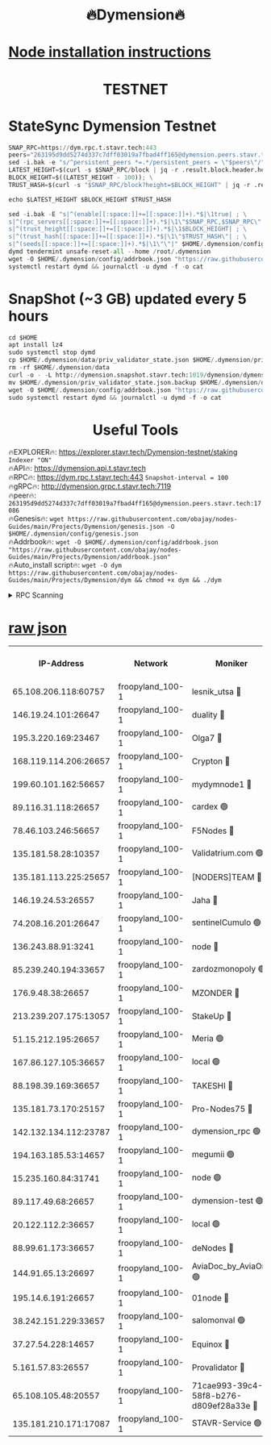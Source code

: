 <h1 align="center"> 🔥Dymension🔥</h1>

[Node installation instructions](https://github.com/obajay/nodes-Guides/tree/main/Projects/Dymension)
=

<h1 align="center"> TESTNET</h1>

# StateSync Dymension Testnet
```python
SNAP_RPC=https://dym.rpc.t.stavr.tech:443
peers="263195d9dd5274d337c7dff03019a7fbad4ff165@dymension.peers.stavr.tech:17086"
sed -i.bak -e "s/^persistent_peers *=.*/persistent_peers = \"$peers\"/" $HOME/.dymension/config/config.toml
LATEST_HEIGHT=$(curl -s $SNAP_RPC/block | jq -r .result.block.header.height); \
BLOCK_HEIGHT=$((LATEST_HEIGHT - 100)); \
TRUST_HASH=$(curl -s "$SNAP_RPC/block?height=$BLOCK_HEIGHT" | jq -r .result.block_id.hash)

echo $LATEST_HEIGHT $BLOCK_HEIGHT $TRUST_HASH

sed -i.bak -E "s|^(enable[[:space:]]+=[[:space:]]+).*$|\1true| ; \
s|^(rpc_servers[[:space:]]+=[[:space:]]+).*$|\1\"$SNAP_RPC,$SNAP_RPC\"| ; \
s|^(trust_height[[:space:]]+=[[:space:]]+).*$|\1$BLOCK_HEIGHT| ; \
s|^(trust_hash[[:space:]]+=[[:space:]]+).*$|\1\"$TRUST_HASH\"| ; \
s|^(seeds[[:space:]]+=[[:space:]]+).*$|\1\"\"|" $HOME/.dymension/config/config.toml
dymd tendermint unsafe-reset-all --home /root/.dymension
wget -O $HOME/.dymension/config/addrbook.json "https://raw.githubusercontent.com/obajay/nodes-Guides/main/Projects/Dymension/addrbook.json"
systemctl restart dymd && journalctl -u dymd -f -o cat

```
# SnapShot (~3 GB) updated every 5 hours
```python
cd $HOME
apt install lz4
sudo systemctl stop dymd
cp $HOME/.dymension/data/priv_validator_state.json $HOME/.dymension/priv_validator_state.json.backup
rm -rf $HOME/.dymension/data
curl -o - -L http://dymension.snapshot.stavr.tech:1019/dymension/dymension-snap.tar.lz4 | lz4 -c -d - | tar -x -C $HOME/.dymension --strip-components 2
mv $HOME/.dymension/priv_validator_state.json.backup $HOME/.dymension/data/priv_validator_state.json
wget -O $HOME/.dymension/config/addrbook.json "https://raw.githubusercontent.com/obajay/nodes-Guides/main/Projects/Dymension/addrbook.json"
sudo systemctl restart dymd && journalctl -u dymd -f -o cat
```

 <h1 align="center"> Useful Tools</h1>

🔥EXPLORER🔥:     https://explorer.stavr.tech/Dymension-testnet/staking        `Indexer "ON"` \
🔥API🔥:          https://dymension.api.t.stavr.tech \
🔥RPC🔥:          https://dym.rpc.t.stavr.tech:443                  `Snapshot-interval = 100` \
🔥gRPC🔥:         http://dymension.grpc.t.stavr.tech:7119 \
🔥peer🔥:         `263195d9dd5274d337c7dff03019a7fbad4ff165@dymension.peers.stavr.tech:17086` \
🔥Genesis🔥:     ```wget https://raw.githubusercontent.com/obajay/nodes-Guides/main/Projects/Dymension/genesis.json -O $HOME/.dymension/config/genesis.json``` \
🔥Addrbook🔥:    ```wget -O $HOME/.dymension/config/addrbook.json "https://raw.githubusercontent.com/obajay/nodes-Guides/main/Projects/Dymension/addrbook.json"``` \
🔥Auto_install script🔥: ```wget -O dym https://raw.githubusercontent.com/obajay/nodes-Guides/main/Projects/Dymension/dym && chmod +x dym && ./dym```

<details>
<summary>RPC Scanning</summary>

<h2 align="center"> We scan nodes in real time every 4 hours. And we provide the final result of RPC endpoints.
We cannot influence the operation of these nodes in any way. </h2>


```python
If Voting Power is higher than 0 --> then the Node is a validator of the network and may be subject to attack and be a potential threat to the chain.
```
```python
We marked such validators with a red symbol
```

</details>

[raw json](https://rpc-check.dymt.stavr.tech/dymt/rpc-dymt-result.json)
=


<table><tr><th>IP-Address</th><th>Network</th><th>Moniker</th><th>Latest Block Height</th><th>Earliest Block Height</th><th>Catching Up</th><th>Tx Index</th><th>Voting Power</th><th>Scan Time</th></tr><tr><td>65.108.206.118:60757</td><td>froopyland_100-1</td><td>lesnik_utsa 🔴</td><td>1644406</td><td>1</td><td>False</td><td>on</td><td>1</td><td>2023-12-11T00:30:48.092265581UTC</td></tr><tr><td>146.19.24.101:26647</td><td>froopyland_100-1</td><td>duality 🔴</td><td>1644409</td><td>1</td><td>False</td><td>on</td><td>1</td><td>2023-12-11T00:31:02.514294221UTC</td></tr><tr><td>195.3.220.169:23467</td><td>froopyland_100-1</td><td>Olga7 🔴</td><td>1644412</td><td>1</td><td>False</td><td>on</td><td>1</td><td>2023-12-11T00:31:17.237203528UTC</td></tr><tr><td>168.119.114.206:26657</td><td>froopyland_100-1</td><td>Crypton 🔴</td><td>1644413</td><td>1</td><td>False</td><td>off</td><td>1</td><td>2023-12-11T00:31:23.330233451UTC</td></tr><tr><td>199.60.101.162:56657</td><td>froopyland_100-1</td><td>mydymnode1 🔴</td><td>1644407</td><td>106001</td><td>False</td><td>off</td><td>2</td><td>2023-12-11T00:30:48.814676678UTC</td></tr><tr><td>89.116.31.118:26657</td><td>froopyland_100-1</td><td>cardex 🟢</td><td>1644408</td><td>293001</td><td>False</td><td>on</td><td>0</td><td>2023-12-11T00:30:55.326757074UTC</td></tr><tr><td>78.46.103.246:56657</td><td>froopyland_100-1</td><td>F5Nodes 🔴</td><td>1644405</td><td>407001</td><td>False</td><td>off</td><td>1</td><td>2023-12-11T00:30:42.151726512UTC</td></tr><tr><td>135.181.58.28:10357</td><td>froopyland_100-1</td><td>Validatrium.com 🟢</td><td>1644410</td><td>591001</td><td>False</td><td>on</td><td>0</td><td>2023-12-11T00:31:09.342612655UTC</td></tr><tr><td>135.181.113.225:25657</td><td>froopyland_100-1</td><td>[NODERS]TEAM 🔴</td><td>1644410</td><td>737456</td><td>False</td><td>on</td><td>1</td><td>2023-12-11T00:31:09.698248141UTC</td></tr><tr><td>146.19.24.53:26557</td><td>froopyland_100-1</td><td>Jaha 🔴</td><td>1644410</td><td>737456</td><td>False</td><td>off</td><td>1</td><td>2023-12-11T00:31:10.112421704UTC</td></tr><tr><td>74.208.16.201:26647</td><td>froopyland_100-1</td><td>sentinelCumulo 🟢</td><td>1644404</td><td>820001</td><td>False</td><td>on</td><td>0</td><td>2023-12-11T00:30:31.103474191UTC</td></tr><tr><td>136.243.88.91:3241</td><td>froopyland_100-1</td><td>node 🔴</td><td>1644410</td><td>922548</td><td>False</td><td>on</td><td>1</td><td>2023-12-11T00:31:10.362498911UTC</td></tr><tr><td>85.239.240.194:33657</td><td>froopyland_100-1</td><td>zardozmonopoly 🟢</td><td>1644414</td><td>935165</td><td>False</td><td>off</td><td>0</td><td>2023-12-11T00:31:33.027966201UTC</td></tr><tr><td>176.9.48.38:26657</td><td>froopyland_100-1</td><td>MZONDER 🔴</td><td>1644411</td><td>1006001</td><td>False</td><td>on</td><td>1</td><td>2023-12-11T00:31:16.845365832UTC</td></tr><tr><td>213.239.207.175:13057</td><td>froopyland_100-1</td><td>StakeUp 🔴</td><td>1644413</td><td>1150548</td><td>False</td><td>off</td><td>1</td><td>2023-12-11T00:31:28.203189019UTC</td></tr><tr><td>51.15.212.195:26657</td><td>froopyland_100-1</td><td>Meria 🟢</td><td>1644403</td><td>1238063</td><td>False</td><td>on</td><td>0</td><td>2023-12-11T00:30:27.474277895UTC</td></tr><tr><td>167.86.127.105:36657</td><td>froopyland_100-1</td><td>local 🟢</td><td>1644412</td><td>1318001</td><td>False</td><td>off</td><td>0</td><td>2023-12-11T00:31:20.399728622UTC</td></tr><tr><td>88.198.39.169:36657</td><td>froopyland_100-1</td><td>TAKESHI 🔴</td><td>1644404</td><td>1330001</td><td>False</td><td>on</td><td>1</td><td>2023-12-11T00:30:31.446809021UTC</td></tr><tr><td>135.181.73.170:25157</td><td>froopyland_100-1</td><td>Pro-Nodes75 🔴</td><td>1644406</td><td>1344406</td><td>False</td><td>on</td><td>1</td><td>2023-12-11T00:30:43.626491945UTC</td></tr><tr><td>142.132.134.112:23787</td><td>froopyland_100-1</td><td>dymension_rpc 🟢</td><td>1644409</td><td>1344408</td><td>False</td><td>on</td><td>0</td><td>2023-12-11T00:30:59.715143586UTC</td></tr><tr><td>194.163.185.53:14657</td><td>froopyland_100-1</td><td>megumii 🟢</td><td>1644406</td><td>1390788</td><td>False</td><td>on</td><td>0</td><td>2023-12-11T00:30:43.212040351UTC</td></tr><tr><td>15.235.160.84:31741</td><td>froopyland_100-1</td><td>node 🟢</td><td>1644404</td><td>1435053</td><td>False</td><td>on</td><td>0</td><td>2023-12-11T00:30:32.368051058UTC</td></tr><tr><td>89.117.49.68:26657</td><td>froopyland_100-1</td><td>dymension-test 🟢</td><td>1644413</td><td>1473622</td><td>False</td><td>on</td><td>0</td><td>2023-12-11T00:31:23.785842701UTC</td></tr><tr><td>20.122.112.2:36657</td><td>froopyland_100-1</td><td>local 🟢</td><td>1636516</td><td>1479282</td><td>False</td><td>on</td><td>0</td><td>2023-12-11T00:30:37.150078508UTC</td></tr><tr><td>88.99.61.173:36657</td><td>froopyland_100-1</td><td>deNodes 🔴</td><td>1644410</td><td>1501386</td><td>False</td><td>off</td><td>1</td><td>2023-12-11T00:31:08.959129514UTC</td></tr><tr><td>144.91.65.13:26697</td><td>froopyland_100-1</td><td>AviaDoc_by_AviaOne 🟢</td><td>1644405</td><td>1561776</td><td>False</td><td>on</td><td>0</td><td>2023-12-11T00:30:42.795453137UTC</td></tr><tr><td>195.14.6.191:26657</td><td>froopyland_100-1</td><td>01node 🔴</td><td>1644413</td><td>1561776</td><td>False</td><td>on</td><td>1</td><td>2023-12-11T00:31:23.005554587UTC</td></tr><tr><td>38.242.151.229:33657</td><td>froopyland_100-1</td><td>salomonval 🟢</td><td>1644412</td><td>1569001</td><td>False</td><td>off</td><td>0</td><td>2023-12-11T00:31:17.641339545UTC</td></tr><tr><td>37.27.54.228:14657</td><td>froopyland_100-1</td><td>Equinox 🔴</td><td>1644412</td><td>1589489</td><td>False</td><td>on</td><td>1</td><td>2023-12-11T00:31:20.104683927UTC</td></tr><tr><td>5.161.57.83:26557</td><td>froopyland_100-1</td><td>Provalidator 🔴</td><td>1644403</td><td>1620621</td><td>False</td><td>on</td><td>1</td><td>2023-12-11T00:30:28.164232683UTC</td></tr><tr><td>65.108.105.48:20557</td><td>froopyland_100-1</td><td>71cae993-39c4-58f8-b276-d809ef28a33e 🔴</td><td>1644409</td><td>1640001</td><td>False</td><td>on</td><td>1</td><td>2023-12-11T00:31:00.067152973UTC</td></tr><tr><td>135.181.210.171:17087</td><td>froopyland_100-1</td><td>STAVR-Service 🟢</td><td>1644405</td><td>1640901</td><td>False</td><td>on</td><td>0</td><td>2023-12-11T00:30:37.639502345UTC</td></tr></table>
